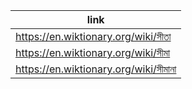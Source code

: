 |link|
|----|
|https://en.wiktionary.org/wiki/সীতা|
|https://en.wiktionary.org/wiki/সীমা|
|https://en.wiktionary.org/wiki/সীমানা|
